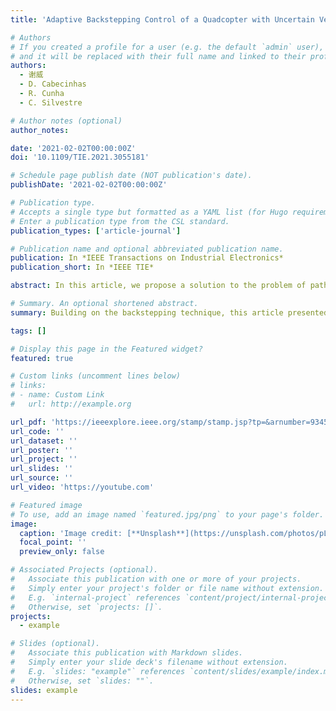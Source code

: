 ```yaml
---
title: 'Adaptive Backstepping Control of a Quadcopter with Uncertain Vehicle Mass, Moment of Inertia, and Disturbances'

# Authors
# If you created a profile for a user (e.g. the default `admin` user), write the username (folder name) here
# and it will be replaced with their full name and linked to their profile.
authors:
  - 谢威
  - D. Cabecinhas
  - R. Cunha
  - C. Silvestre

# Author notes (optional)
author_notes:

date: '2021-02-02T00:00:00Z'
doi: '10.1109/TIE.2021.3055181'

# Schedule page publish date (NOT publication's date).
publishDate: '2021-02-02T00:00:00Z'

# Publication type.
# Accepts a single type but formatted as a YAML list (for Hugo requirements).
# Enter a publication type from the CSL standard.
publication_types: ['article-journal']

# Publication name and optional abbreviated publication name.
publication: In *IEEE Transactions on Industrial Electronics*
publication_short: In *IEEE TIE*

abstract: In this article, we propose a solution to the problem of path following for a quadcopter aircraft with unknown vehicle parameters (mass and moment of inertia) and external disturbances. By employing the backstepping technique, the proposed adaptive control strategy guarantees the following. The quadcopter is globally steered toward, and kept within, an arbitrarily small neighborhood of a desired smooth path, achieving global uniformly ultimately boundedness; compared to trajectory tracking, a smoother convergence is obtained as the control actuation signals (thrust force and torque) are bounded with respect to the position error, and the designed timing law ensures that the desired path starts to move only when the vehicle gets close to the desired path; and a single adaptive control law can be used for accurate motion control of aerial vehicles with a wide range of inertial properties, without the need for retuning control gains or other parameters. Moreover, the controller is also made robust to external constant and slowly time-varying disturbances through the design of disturbance estimators. To demonstrate the effectiveness and performance of the proposed control strategies, simulation and experimental results are presented and analyzed.

# Summary. An optional shortened abstract.
summary: Building on the backstepping technique, this article presented a control strategy to stabilize an underactuated quadcopter along a predefined path in the presence of uncertain vehicle mass, moment of inertia, and external disturbances. To attain robust stabilization, mass, external disturbances, and unknown constant terms associated to the moment of inertia estimators were designed, making it possible for a same quadcopter aircraft to adapt to different loads and maintain the performance, and with that ease the application of the proposed controller to a group of quadcopter aircrafts with different weights and sizes. Furthermore, the stability proof, simulation, and experimental results were presented, validating the performance of the proposed control strategy. In respect to the future work, it would include the following.1.Designing time-varying disturbance observers for the vehicle to compensate for external time-varying disturbances. 2.Testing the developed controller in an outdoor environment where GPS and IMU are used to measure the states of the vehicle instead of the indoor motion capture system.

tags: []

# Display this page in the Featured widget?
featured: true

# Custom links (uncomment lines below)
# links:
# - name: Custom Link
#   url: http://example.org

url_pdf: 'https://ieeexplore.ieee.org/stamp/stamp.jsp?tp=&arnumber=9345483'
url_code: ''
url_dataset: ''
url_poster: ''
url_project: ''
url_slides: ''
url_source: ''
url_video: 'https://youtube.com'

# Featured image
# To use, add an image named `featured.jpg/png` to your page's folder.
image:
  caption: 'Image credit: [**Unsplash**](https://unsplash.com/photos/pLCdAaMFLTE)'
  focal_point: ''
  preview_only: false

# Associated Projects (optional).
#   Associate this publication with one or more of your projects.
#   Simply enter your project's folder or file name without extension.
#   E.g. `internal-project` references `content/project/internal-project/index.md`.
#   Otherwise, set `projects: []`.
projects:
  - example

# Slides (optional).
#   Associate this publication with Markdown slides.
#   Simply enter your slide deck's filename without extension.
#   E.g. `slides: "example"` references `content/slides/example/index.md`.
#   Otherwise, set `slides: ""`.
slides: example
---
```


<!-- 
{{% callout note %}}
Click the _Cite_ button above to demo the feature to enable visitors to import publication metadata into their reference management software.
{{% /callout %}}

{{% callout note %}}
Create your slides in Markdown - click the _Slides_ button to check out the example.
{{% /callout %}}

Add the publication's **full text** or **supplementary notes** here. You can use rich formatting such as including [code, math, and images](https://docs.hugoblox.com/content/writing-markdown-latex/). -->
